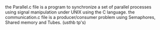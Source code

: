 the Parallel.c file is a program to synchronize a set of parallel processes using signal manipulation under UNIX using the C language. the communication.c file is a producer/consumer problem using Semaphores, Shared memory and Tubes.
(usthb tp's)
